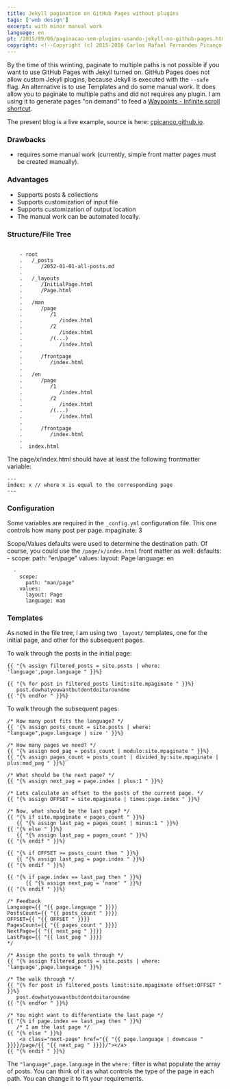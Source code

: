 ```yaml
---
title: Jekyll pagination on GitHub Pages without plugins
tags: ['web design']
excerpt: with minor manual work
language: en
pt: /2015/09/06/paginacao-sem-plugins-usando-jekyll-no-github-pages.html
copyright: <!--Copyright (c) 2015-2016 Carlos Rafael Fernandes Picanço-->
---
```


By the time of this wrinting, paginate to multiple paths is not possible if you want to use GitHub Pages with Jekyll turned on. GitHub Pages does not allow custom Jekyll plugins, because Jekyll is executed with the `--safe` flag. An alternative is to use Templates and do some manual work. It does allow you to paginate to multiple paths and did not requires any plugin. I am using it to generate pages "on demand" to feed a [Waypoints - Infinite scroll shortcut](http://imakewebthings.com/waypoints/shortcuts/infinite-scroll/).

The present blog is a live example, source is here: [cpicanco.github.io](https://github.com/cpicanco/cpicanco.github.io).


### Drawbacks

- requires some manual work (currently, simple front matter pages must be created manually).

### Advantages

 - Supports posts & collections
 - Supports customization of input file
 - Supports customization of output location
 - The manual work can be automated locally. 

### Structure/File Tree

<pre><code class="nohighlight">
    - root
    .   /_posts
    .      /2052-01-01-all-posts.md
    .
    .   /_layouts
    .      /InitialPage.html
    .      /Page.html
    .
    .   /man
    .      /page
    .         /1
    .            /index.html
    .         /2
    .            /index.html
    .         /(...)
    .            /index.html
    .
    .      /frontpage
    .         /index.html
    . 
    .   /en
    .      /page
    .         /1
    .            /index.html
    .         /2
    .            /index.html
    .         /(...)
    .            /index.html
    .
    .      /frontpage
    .         /index.html
    . 
    .  index.html
</code></pre>

The page/x/index.html should have at least the following frontmatter variable:


    ---
    index: x // where x is equal to the corresponding page
    ---


### Configuration

Some variables are required in the `_config.yml` configuration file. This one controls how many post per page.
    mpaginate: 3


Scope/Values defaults were used to determine the destination path. Of course, you could use the `/page/x/index.html`  front matter as well:
    defaults:
      -
        scope:
          path: "en/page"
        values:
          layout: Page
          language: en

      -
        scope:
          path: "man/page"
        values:
          layout: Page
          language: man


### Templates

As noted in the file tree, I am using two `_layout/` templates, one for the initial page, and other for the subsequent pages.

To walk through the posts in the initial page:

    {{ "{% assign filtered_posts = site.posts | where: 'language',page.language " }}%}

    {{ "{% for post in filtered_posts limit:site.mpaginate " }}%}
       post.dowhatyouwantbutdontdoitaroundme
    {{ "{% endfor " }}%}


To walk through the subsequent pages:


    /* How many post fits the language? */
    {{ '{% assign posts_count = site.posts | where: "language",page.language | size ' }}%}

    /* How many pages we need? */
    {{ "{% assign mod_pag = posts_count | modulo:site.mpaginate " }}%}
    {{ "{% assign pages_count = posts_count | divided_by:site.mpaginate | plus:mod_pag " }}%}

    /* What should be the next page? */
    {{ "{% assign next_pag = page.index | plus:1 " }}%}

    /* Lets calculate an offset to the posts of the current page. */
    {{ "{% assign OFFSET = site.mpaginate | times:page.index " }}%}

    /* Now, what should be the last page? */
    {{ "{% if site.mpaginate < pages_count " }}%}
       {{ "{% assign last_pag = pages_count | minus:1 " }}%}
    {{ "{% else " }}%}
       {{ "{% assign last_pag = pages_count " }}%}
    {{ "{% endif " }}%}

    {{ "{% if OFFSET >= posts_count then " }}%}
       {{ "{% assign last_pag = page.index " }}%}
    {{ "{% endif " }}%}

    {{ "{% if page.index == last_pag then " }}%}
          {{ "{% assign next_pag = 'none' " }}%}
    {{ "{% endif " }}%}

    /* Feedback
    Language={{ "{{ page.language " }}}}
    PostsCount={{ "{{ posts_count " }}}}
    OFFSET={{ "{{ OFFSET " }}}}
    PagesCount={{ "{{ pages_count " }}}}
    NextPage={{ "{{ next_pag " }}}}
    LastPage={{ "{{ last_pag " }}}}
    */

    /* Assign the posts to walk through */
    {{ "{% assign filtered_posts = site.posts | where: 'language',page.language " }}%}

    /* The walk through */
    {{ "{% for post in filtered_posts limit:site.mpaginate offset:OFFSET " }}%}
       post.dowhatyouwantbutdontdoitaroundme
    {{ "{% endfor " }}%}

    /* You might want to differentiate the last page */
    {{ "{% if page.index == last_pag then " }}%}
       /* I am the last page */
    {{ "{% else " }}%}
        <a class="next-page" href="{{ "{{ page.language | downcase " }}}}/page/{{ "{{ next_pag " }}}}/"></a>
    {{ "{% endif " }}%}

The `"language",page.language` in the `where:` filter is what populate the array of posts. You can think of it as what controls the type of the page in each path. You can change it to fit your requirements.